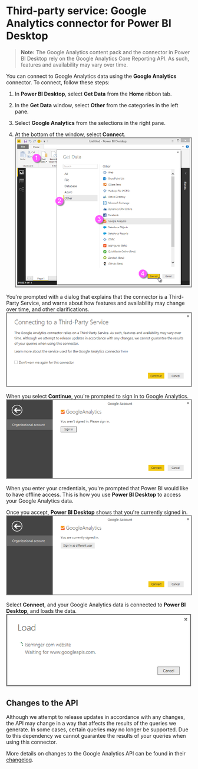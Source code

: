 ﻿<properties
   pageTitle="Third-party service: Google Analytics connector for Power BI Desktop"
   description="Third-party service: Google Analytics connector for Power BI Desktop"
   services="powerbi"
   documentationCenter=""
   authors="davidiseminger"
   manager="mblythe"
   backup=""
   editor=""
   tags=""
   qualityFocus="no"
   qualityDate=""/>

<tags
   ms.service="powerbi"
   ms.devlang="NA"
   ms.topic="article"
   ms.tgt_pltfrm="NA"
   ms.workload="powerbi"
   ms.date="12/01/2016"
   ms.author="davidi"/>

# Third-party service: Google Analytics connector for Power BI Desktop  

>**Note:** The Google Analytics content pack and the connector in Power BI Desktop rely on the Google Analytics Core Reporting API. As such, features and availability may vary over time.

You can connect to Google Analytics data using the **Google Analytics** connector. To connect, follow these steps:

1.  In **Power BI Desktop**, select **Get Data** from the **Home** ribbon tab.

2.  In the **Get Data** window, select **Other** from the categories in the left pane.

3.  Select **Google Analytics** from the selections in the right pane.

4.  At the bottom of the window, select **Connect**.  
![](media/powerbi-service-google-analytics-connector/TPS_GoogleAnalytics_1.png)

You're prompted with a dialog that explains that the connector is a Third-Party Service, and warns about how features and availability may change over time, and other clarifications.  
![](media/powerbi-service-google-analytics-connector/TPS_GoogleAnalytics_2.png)

When you select **Continue**, you're prompted to sign in to Google Analytics.  
![](media/powerbi-service-google-analytics-connector/TPS_GoogleAnalytics_3.png)

When you enter your credentials, you're prompted that Power BI would like to have offline access. This is how you use **Power BI Desktop** to access your Google Analytics data.  

Once you accept, **Power BI Desktop** shows that you're currently signed in.  
![](media/powerbi-service-google-analytics-connector/TPS_GoogleAnalytics_5.png)

Select **Connect**, and your Google Analytics data is connected to **Power BI Desktop**, and loads the data.  
![](media/powerbi-service-google-analytics-connector/TPS_GoogleAnalytics_6.png)

## Changes to the API  
Although we attempt to release updates in accordance with any changes, the API may change in a way that affects the results of the queries we generate. In some cases, certain queries may no longer be supported. Due to this dependency we cannot guarantee the results of your queries when using this connector.

More details on changes to the Google Analytics API can be found in their [changelog](https://developers.google.com/analytics/devguides/changelog).
